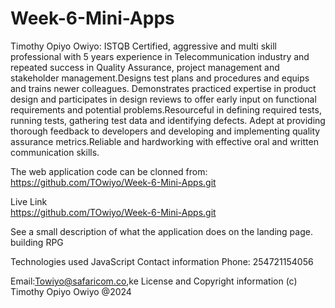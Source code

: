 # Week-6-Mini-Apps
Timothy Opiyo Owiyo:
ISTQB Certified, aggressive and multi skill professional with 5 years experience in Telecommunication industry and repeated success in Quality Assurance, project management and stakeholder management.Designs test plans and procedures and equips and trains newer colleagues. Demonstrates practiced expertise in product design and participates in design reviews to offer early input on functional requirements and potential problems.Resourceful in defining required tests, running tests, gathering test data and identifying defects. Adept at providing thorough feedback to developers and developing and implementing quality assurance metrics.Reliable and hardworking with effective oral and written communication skills.

The web application code can be clonned from: https://github.com/TOwiyo/Week-6-Mini-Apps.git

Live Link  
https://github.com/TOwiyo/Week-6-Mini-Apps.git

See a small description of what the application does on the landing page.
building RPG 

Technologies used
JavaScript
Contact information
Phone: 254721154056

Email:Towiyo@safaricom.co,ke
License and Copyright information
(c) Timothy Opiyo Owiyo @2024